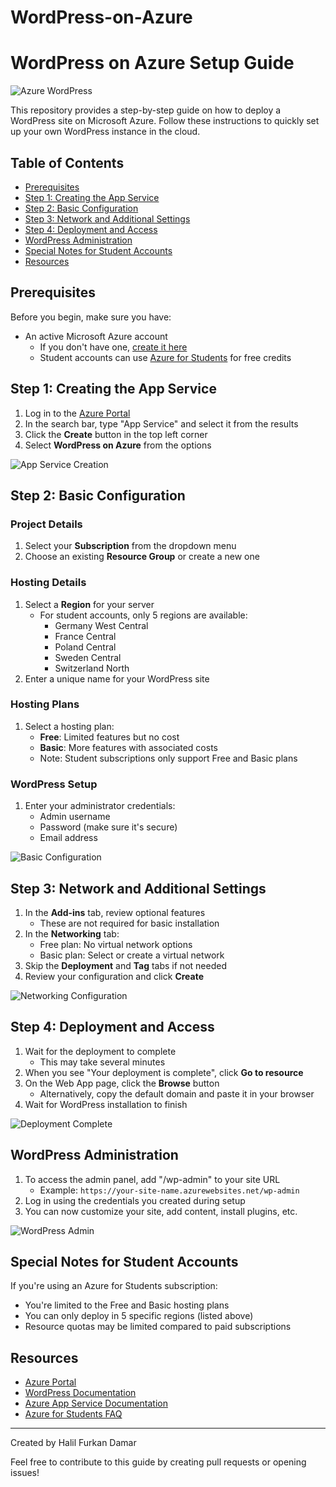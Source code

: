 # WordPress-on-Azure
# WordPress on Azure Setup Guide

![Azure WordPress](https://example.com/path/to/banner.png)

This repository provides a step-by-step guide on how to deploy a WordPress site on Microsoft Azure. Follow these instructions to quickly set up your own WordPress instance in the cloud.

## Table of Contents

- [Prerequisites](#prerequisites)
- [Step 1: Creating the App Service](#step-1-creating-the-app-service)
- [Step 2: Basic Configuration](#step-2-basic-configuration)
- [Step 3: Network and Additional Settings](#step-3-network-and-additional-settings)
- [Step 4: Deployment and Access](#step-4-deployment-and-access)
- [WordPress Administration](#wordpress-administration)
- [Special Notes for Student Accounts](#special-notes-for-student-accounts)
- [Resources](#resources)

## Prerequisites

Before you begin, make sure you have:

- An active Microsoft Azure account
  - If you don't have one, [create it here](https://portal.azure.com)
  - Student accounts can use [Azure for Students](https://azure.microsoft.com/en-us/free/students/) for free credits

## Step 1: Creating the App Service

1. Log in to the [Azure Portal](https://portal.azure.com)
2. In the search bar, type "App Service" and select it from the results
3. Click the **Create** button in the top left corner
4. Select **WordPress on Azure** from the options

![App Service Creation](images/app-service-creation.png)

## Step 2: Basic Configuration

### Project Details

1. Select your **Subscription** from the dropdown menu
2. Choose an existing **Resource Group** or create a new one

### Hosting Details

1. Select a **Region** for your server
   - For student accounts, only 5 regions are available: 
     - Germany West Central
     - France Central
     - Poland Central
     - Sweden Central
     - Switzerland North
2. Enter a unique name for your WordPress site

### Hosting Plans

1. Select a hosting plan:
   - **Free**: Limited features but no cost
   - **Basic**: More features with associated costs
   - Note: Student subscriptions only support Free and Basic plans

### WordPress Setup

1. Enter your administrator credentials:
   - Admin username
   - Password (make sure it's secure)
   - Email address

![Basic Configuration](images/basic-config.png)

## Step 3: Network and Additional Settings

1. In the **Add-ins** tab, review optional features
   - These are not required for basic installation
2. In the **Networking** tab:
   - Free plan: No virtual network options
   - Basic plan: Select or create a virtual network
3. Skip the **Deployment** and **Tag** tabs if not needed
4. Review your configuration and click **Create**

![Networking Configuration](images/networking.png)

## Step 4: Deployment and Access

1. Wait for the deployment to complete
   - This may take several minutes
2. When you see "Your deployment is complete", click **Go to resource**
3. On the Web App page, click the **Browse** button
   - Alternatively, copy the default domain and paste it in your browser
4. Wait for WordPress installation to finish

![Deployment Complete](images/deployment-complete.png)

## WordPress Administration

1. To access the admin panel, add "/wp-admin" to your site URL
   - Example: `https://your-site-name.azurewebsites.net/wp-admin`
2. Log in using the credentials you created during setup
3. You can now customize your site, add content, install plugins, etc.

![WordPress Admin](images/wp-admin.png)

## Special Notes for Student Accounts

If you're using an Azure for Students subscription:

- You're limited to the Free and Basic hosting plans
- You can only deploy in 5 specific regions (listed above)
- Resource quotas may be limited compared to paid subscriptions



## Resources

- [Azure Portal](https://portal.azure.com)
- [WordPress Documentation](https://wordpress.org/documentation/)
- [Azure App Service Documentation](https://docs.microsoft.com/en-us/azure/app-service/)
- [Azure for Students FAQ](https://azure.microsoft.com/en-us/free/students/faq/)

---

Created by Halil Furkan Damar

Feel free to contribute to this guide by creating pull requests or opening issues!





